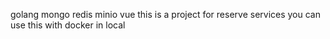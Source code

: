 golang mongo redis minio vue
this is a project for reserve services
you can use this with docker in local
